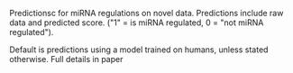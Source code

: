 Predictionsc for miRNA regulations on novel data. 
Predictions include raw data and predicted score. ("1" = is miRNA regulated, 0 = "not miRNA regulated"). 

Default is predictions using a model trained on humans, unless stated otherwise. Full details in paper
